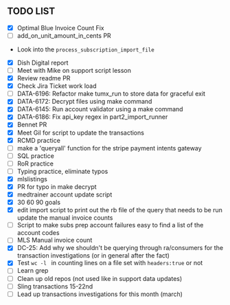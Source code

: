 ## TODO LIST
- [x] Optimal Blue Invoice Count Fix
- [ ] add_on_unit_amount_in_cents PR
* Look into the `process_subscription_import_file`
- [x] Dish Digital report
- [ ] Meet with Mike on support script lesson
- [x] Review readme PR
- [x] Check Jira Ticket work load
- [ ] DATA-6196: Refactor make tumx_run to store data for graceful exit
- [x] DATA-6172: Decrypt files using make command
- [x] DATA-6145: Run account validator using a make command
- [x] DATA-6186: Fix api_key regex in part2_import_runner
- [x] Bennet PR
- [x] Meet Gil for script to update the transactions
- [x] RCMD practice
- [ ] make a 'queryall' function for the stripe payment intents gateway
- [ ] SQL practice
- [ ] RoR practice
- [ ] Typing practice, eliminate typos
- [x] mlslistings
- [x] PR for typo in make decrypt
- [x] medtrainer account update script
- [x] 30 60 90 goals
- [x] edit import script to print out the rb file of the query that needs to be run update the manual invoice counts
- [ ] Script to make subs prep account failures easy to find a list of the account codes
- [ ] MLS Manual invoice count
- [x] DC-25: Add why we shouldn't be querying through ra/consumers for the transaction investigations (or in general after the fact)
- [x] Test `wc -l ` in counting lines on a file set with `headers:true` or not
- [ ] Learn grep
- [ ] Clean up old repos (not used like in support data updates)
- [ ] Sling transactions 15-22nd
- [ ] Lead up transactions investigations for this month (march)